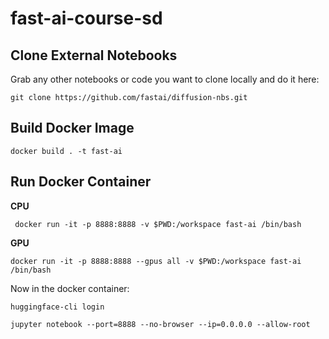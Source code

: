 # fast-ai-course-sd

## Clone External Notebooks
Grab any other notebooks or code you want to clone locally and do it here:

```
git clone https://github.com/fastai/diffusion-nbs.git
```

## Build Docker Image
```
docker build . -t fast-ai
```

## Run Docker Container

**CPU**

```
 docker run -it -p 8888:8888 -v $PWD:/workspace fast-ai /bin/bash
```

**GPU**

```
docker run -it -p 8888:8888 --gpus all -v $PWD:/workspace fast-ai /bin/bash
```

Now in the docker container:

```
huggingface-cli login
```

```
jupyter notebook --port=8888 --no-browser --ip=0.0.0.0 --allow-root
```